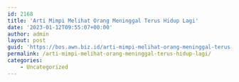 ```yaml
---
id: 2168
title: 'Arti Mimpi Melihat Orang Meninggal Terus Hidup Lagi'
date: '2023-01-12T09:55:07+00:00'
author: admin
layout: post
guid: 'https://bos.awn.biz.id/arti-mimpi-melihat-orang-meninggal-terus-hidup-lagi/'
permalink: /arti-mimpi-melihat-orang-meninggal-terus-hidup-lagi/
categories:
    - Uncategorized
---
```


